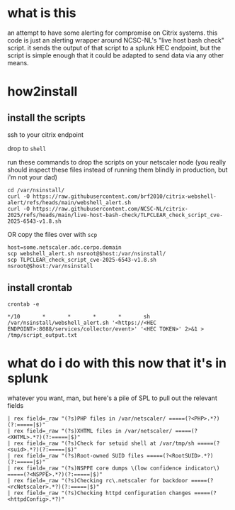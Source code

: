 # what is this
an attempt to have some alerting for compromise on Citrix systems. this code is just an alerting wrapper around NCSC-NL's "live host bash check" script. it sends the output of that script to a splunk HEC endpoint, but the script is simple enough that it could be adapted to send data via any other means.

# how2install

## install the scripts
ssh to your citrix endpoint

drop to `shell`

run these commands to drop the scripts on your netscaler node (you really should inspect these files instead of running them blindly in production, but i'm not your dad)
```
cd /var/nsinstall/
curl -O https://raw.githubusercontent.com/brf2010/citrix-webshell-alert/refs/heads/main/webshell_alert.sh
curl -O https://raw.githubusercontent.com/NCSC-NL/citrix-2025/refs/heads/main/live-host-bash-check/TLPCLEAR_check_script_cve-2025-6543-v1.8.sh
```
OR copy the files over with `scp`
```
host=some.netscaler.adc.corpo.domain
scp webshell_alert.sh nsroot@$host:/var/nsinstall/
scp TLPCLEAR_check_script_cve-2025-6543-v1.8.sh nsroot@$host:/var/nsinstall
```

## install crontab
`crontab -e `

`*/10       *       *       *       *       sh /var/nsinstall/webshell_alert.sh '<https://<HEC ENDPOINT>:8088/services/collector/event>' '<HEC TOKEN>' 2>&1 > /tmp/script_output.txt`

# what do i do with this now that it's in splunk
whatever you want, man, but here's a pile of SPL to pull out the relevant fields

```
| rex field=_raw "(?s)PHP files in /var/netscaler/ =====(?<PHP>.*?)(?:=====|$)"
| rex field=_raw "(?s)XHTML files in /var/netscaler/ =====(?<XHTML>.*?)(?:=====|$)" 
| rex field=_raw "(?s)Check for setuid shell at /var/tmp/sh =====(?<suid>.*?)(?:=====|$)" 
| rex field=_raw "(?s)Root-owned SUID files =====(?<RootSUID>.*?)(?:=====|$)" 
| rex field=_raw "(?s)NSPPE core dumps \(low confidence indicator\) =====(?<NSPPE>.*?)(?:=====|$)" 
| rex field=_raw "(?s)Checking rc\.netscaler for backdoor =====(?<rcNetscaler>.*?)(?:=====|$)" 
| rex field=_raw "(?s)Checking httpd configuration changes =====(?<httpdConfig>.*?)"
```